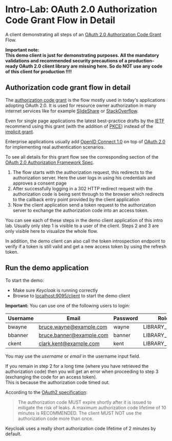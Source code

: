 # Intro-Lab: OAuth 2.0 Authorization Code Grant Flow in Detail

A client demonstrating all steps of an [OAuth 2.0 Authorization Code Grant](https://www.rfc-editor.org/rfc/rfc6749.html#page-24) Flow.

__Important note:   
This demo client is just for demonstrating purposes. All the mandatory validations
and recommended security precautions of a production-ready OAuth 2.0 client library are missing here. So do NOT use any code
of this client for production !!!!__

## Authorization code grant flow in detail

The [authorization code grant](https://www.rfc-editor.org/rfc/rfc6749.html#section-4.1) is the flow mostly used in today's applications adopting OAuth 2.0.
It is used for resource owner authorization in many internet services like for example [SlideShare](https://www.slideshare.net/) 
or [StackOverflow](https://stackoverflow.com/). 

Even for single page applications the latest best-practice drafts by the [IETF](https://datatracker.ietf.org/wg/oauth/documents/) recommend 
using this grant (with the addition of [PKCE](https://www.rfc-editor.org/rfc/rfc7636.html)) 
instead of the [implicit grant](https://www.rfc-editor.org/rfc/rfc6749.html#section-4.2).

Enterprise applications usually add [OpenID Connect 1.0](https://openid.net/specs/openid-connect-core-1_0.html) 
on top of [OAuth 2.0](https://www.rfc-editor.org/rfc/rfc6749.html) for implementing real authentication scenarios. 
 
To see all details for this grant flow see the corresponding section of the 
[OAuth 2.0 Authorization Framework Spec](https://tools.ietf.org/html/rfc6749#section-4.1).

1. The flow starts with the authorization request, this redirects to the authorization server.
   Here the user logs in using his credentials and approves a consent page
2. After successfully logging in a 302 HTTP redirect request with the authorization code is being sent through to the browser which redirects
   to the callback entry point provided by the client application 
3. Now the client application send a token request to the authorization server to exchange
   the authorization code into an access token.
   
You can see each of these steps in the demo client application of this intro lab.
Usually only step 1 is visible to a user of the client. Steps 2 and 3 are only visible here
to visualize the whole flow.

In addition, the demo client can also call the token introspection endpoint to verify if a 
token is still valid and get a new access token by using the refresh token.
           
## Run the demo application           
                
To start the demo:

* Make sure _Keycloak_ is running correctly
* Browse to [localhost:9095/client](http://localhost:9095/client) to start the demo client                  

__Important:__ You can use one of the following users to login:

| Username | Email                    | Password | Role            |
| ---------| ------------------------ | -------- | --------------- |
| bwayne   | bruce.wayne@example.com  | wayne    | LIBRARY_USER    |
| bbanner  | bruce.banner@example.com | banner   | LIBRARY_USER    |
| ckent    | clark.kent@example.com   | kent     | LIBRARY_ADMIN   |

You may use the _username_ or _email_ in the username input field.

If you remain in step 2 for a long time (where you have retrieved the authorization code) then you will
get an error when proceeding to step 3 (exchanging the code for an access token).  
This is because the authorization code timed out.

According to the [OAuth2 specification](https://tools.ietf.org/html/rfc6749#section-4.1.2):

<blockquote cite="https://tools.ietf.org/html/rfc6749#section-4.1.2">
The authorization code MUST expire shortly after it is issued to mitigate the risk of leaks.  
A maximum authorization code lifetime of 10 minutes is RECOMMENDED. 
The client MUST NOT use the authorization code more than once. 
</blockquote>

Keycloak uses a really short authorization code lifetime of 2 minutes by default.



